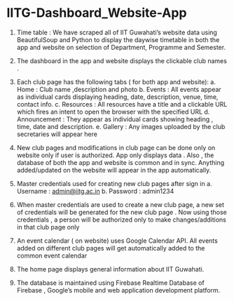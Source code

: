 # IITG-Dashboard_Website-App

1. Time table : We have scraped all of IIT Guwahati’s website data using BeautifulSoup and Python to display the daywise timetable in both the app and website on selection of Department, Programme and Semester.

2. The dashboard in the app and website displays the clickable club names . 

3. Each club page has the following tabs ( for both app and website): 
a. Home : Club name ,description and photo
b. Events : All events appear as individual cards displaying heading, date, description, venue, time, contact info.
c. Resources : All resources have a title and a clickable URL which fires an intent to open the browser with the specified URL
d. Announcement : They appear as individual cards showing heading , time, date and description.
e. Gallery : Any images uploaded by the club secretaries will appear here 

4. New club pages and modifications in club page can be done only on website only if user is authorized. App only displays data . Also , the database of both the app and website is common and in sync. Anything added/updated on the website will appear in the app automatically. 

5. Master credentials used for creating new club pages after sign in
a. Username : admin@iitg.ac.in
b. Password : admin1234

6. When master credentials are used to create a new club page, a new set of credentials will be generated for the new club page . Now using those credentials , a person will be authorized only to make changes/additions in that club page only

7. An event calendar ( on website) uses Google Calendar API. All events added on different club pages will get automatically added to the common event calendar

8. The home page displays general information about IIT Guwahati.

9. The database is maintained using Firebase Realtime Database of Firebase , Google’s mobile and web application development platform.
